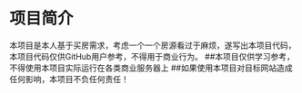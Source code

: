 # 项目简介
本项目是本人基于买房需求，考虑一个一个房源看过于麻烦，遂写出本项目代码，本项目代码仅供GitHub用户参考，不得用于商业行为。
##本项目仅供学习参考，不得使用本项目实际运行在各类商业服务器上
##如果使用本项目对目标网站造成任何影响，本项目不负任何责任！
